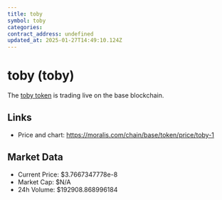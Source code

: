 ```yaml
---
title: toby
symbol: toby
categories: 
contract_address: undefined
updated_at: 2025-01-27T14:49:10.124Z
---
```


# toby (toby)
The [toby token](https://moralis.com/chain/base/token/price/toby-1) is trading live on the base blockchain.

## Links
- Price and chart: https://moralis.com/chain/base/token/price/toby-1

## Market Data
- Current Price: $3.7667347778e-8
- Market Cap: $N/A
- 24h Volume: $192908.868996184
